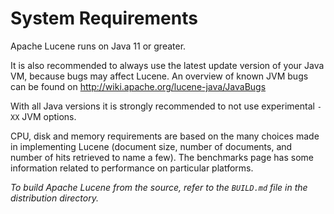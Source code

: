 <!--
    Licensed to the Apache Software Foundation (ASF) under one or more
    contributor license agreements.  See the NOTICE file distributed with
    this work for additional information regarding copyright ownership.
    The ASF licenses this file to You under the Apache License, Version 2.0
    the "License"); you may not use this file except in compliance with
    the License.  You may obtain a copy of the License at

        http://www.apache.org/licenses/LICENSE-2.0

    Unless required by applicable law or agreed to in writing, software
    distributed under the License is distributed on an "AS IS" BASIS,
    WITHOUT WARRANTIES OR CONDITIONS OF ANY KIND, either express or implied.
    See the License for the specific language governing permissions and
    limitations under the License.
 -->

# System Requirements 

Apache Lucene runs on Java 11 or greater.

It is also recommended to always use the latest update version of your
Java VM, because bugs may affect Lucene. An overview of known JVM bugs
can be found on http://wiki.apache.org/lucene-java/JavaBugs

With all Java versions it is strongly recommended to not use experimental
`-XX` JVM options.

CPU, disk and memory requirements are based on the many choices made in 
implementing Lucene (document size, number of documents, and number of 
hits retrieved to name a few). The benchmarks page has some information 
related to performance on particular platforms. 

*To build Apache Lucene from the source, refer to the `BUILD.md` file in
the distribution directory.*
